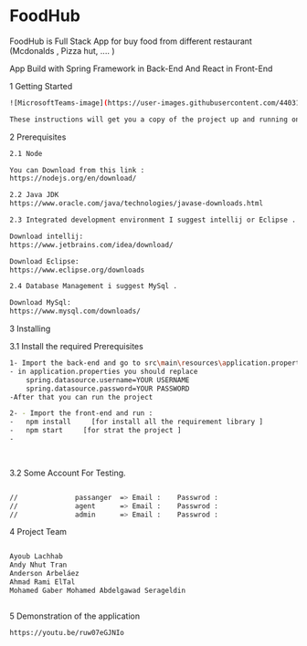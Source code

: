 # FoodHub
FoodHub is Full Stack App for buy food from different restaurant (Mcdonalds , Pizza hut, .... )


App Build with Spring Framework in Back-End And React in Front-End 


1 Getting Started
```sh
![MicrosoftTeams-image](https://user-images.githubusercontent.com/44031876/118083513-b180df00-b384-11eb-9a1c-1179f574d137.png)

These instructions will get you a copy of the project up and running on your local machine for development and testing purposes.
```


2 Prerequisites

```sh
2.1 Node

You can Download from this link : 
https://nodejs.org/en/download/

2.2 Java JDK
https://www.oracle.com/java/technologies/javase-downloads.html

2.3 Integrated development environment I suggest intellij or Eclipse . 

Download intellij:
https://www.jetbrains.com/idea/download/

Download Eclipse:
https://www.eclipse.org/downloads

2.4 Database Management i suggest MySql . 

Download MySql:
https://www.mysql.com/downloads/

```


3 Installing



3.1 Install the required Prerequisites
```sh
1- Import the back-end and go to src\main\resources\application.properties
- in application.properties you should replace 
    spring.datasource.username=YOUR USERNAME
    spring.datasource.password=YOUR PASSWORD
-After that you can run the project 

2- - Import the front-end and run :
-   npm install     [for install all the requirement library ]
-   npm start     [for strat the project ]
-   

    
```

3.2 Some Account For Testing.

```sh

//				passanger  => Email :    Passwrod : 
//				agent      => Email : 	 Passwrod : 
//				admin      => Email :    Passwrod : 
```

4 Project Team 
```sh

Ayoub Lachhab 
Andy Nhut Tran
Anderson Arbeláez
Ahmad Rami ElTal
Mohamed Gaber Mohamed Abdelgawad Serageldin



```


5 Demonstration of the application
```sh
https://youtu.be/ruw07eGJNIo
```
